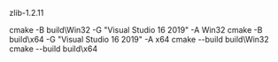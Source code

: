 zlib-1.2.11



cmake  -B  build\Win32   -G "Visual Studio 16 2019"  -A Win32
cmake  -B  build\x64       -G "Visual Studio 16 2019"  -A x64
cmake --build build\Win32
cmake --build build\x64



